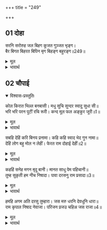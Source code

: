 +++
title = "249"

+++

## 01 दोहा

<div class="audioEmbed"  caption="AIR-वाचनम्" src="https://archive.org/download/rAmcharitmAnas-AIR/EPI-215.mp3"></div>

सरनि सरोरुह जल बिहग कूजत गुञ्जत भृङ्ग।  
बैर बिगत बिहरत बिपिन मृग बिहङ्ग बहुरङ्ग॥249॥  

<details><summary>मूल</summary>

सरनि सरोरुह जल बिहग कूजत गुञ्जत भृङ्ग।  
बैर बिगत बिहरत बिपिन मृग बिहङ्ग बहुरङ्ग॥249॥  
</details>

<details><summary>भावार्थ</summary>

तालाबों में कमल खिल रहे हैं, जल के पक्षी कूज रहे हैं, भौंरे गुञ्जार कर रहे हैं और बहुत रङ्गों के पक्षी और पशु वन में वैररहित होकर विहार कर रहे हैं॥249॥  
</details>





## 02 चौपाई
<details open><summary>विश्वास-प्रस्तुतिः</summary>

कोल किरात भिल्ल बनबासी। मधु सुचि सुन्दर स्वादु सुधा सी॥  
भरि भरि परन पुटीं रचि रूरी। कन्द मूल फल अङ्कुर जूरी॥1॥  
</details>
<details><summary>मूल</summary>

कोल किरात भिल्ल बनबासी। मधु सुचि सुन्दर स्वादु सुधा सी॥  
भरि भरि परन पुटीं रचि रूरी। कन्द मूल फल अङ्कुर जूरी॥1॥  
</details>

<details><summary>भावार्थ</summary>

कोल, किरात और भील आदि वन के रहने वाले लोग पवित्र, सुन्दर एवं अमृत के समान स्वादिष्ट मधु (शहद) को सुन्दर दोने बनाकर और उनमें भर-भरकर तथा कन्द, मूल, फल और अङ्कुर आदि की जूडियों (अँटियों) को॥1॥  
</details>

सबहि देहिं करि बिनय प्रनामा। कहि कहि स्वाद भेद गुन नामा॥  
देहिं लोग बहु मोल न लेहीं। फेरत राम दोहाई देहीं॥2॥  

<details><summary>मूल</summary>

सबहि देहिं करि बिनय प्रनामा। कहि कहि स्वाद भेद गुन नामा॥  
देहिं लोग बहु मोल न लेहीं। फेरत राम दोहाई देहीं॥2॥  
</details>

<details><summary>भावार्थ</summary>

सबको विनय और प्रणाम करके उन चीजों के अलग-अलग स्वाद, भेद (प्रकार), गुण और नाम बता-बताकर देते हैं। लोग उनका बहुत दाम देते हैं, पर वे नहीं लेते और लौटा देने में श्री रामजी की दुहाई देते हैं॥2॥  
</details>

कहहिं सनेह मगन मृदु बानी। मानत साधु पेम पहिचानी॥  
तुम्ह सुकृती हम नीच निषादा। पावा दरसनु राम प्रसादा॥3॥  

<details><summary>मूल</summary>

कहहिं सनेह मगन मृदु बानी। मानत साधु पेम पहिचानी॥  
तुम्ह सुकृती हम नीच निषादा। पावा दरसनु राम प्रसादा॥3॥  
</details>

<details><summary>भावार्थ</summary>

प्रेम में मग्न हुए वे कोमल वाणी से कहते हैं कि साधु लोग प्रेम को पहचानकर उसका सम्मान करते हैं (अर्थात आप साधु हैं, आप हमारे प्रेम को देखिए, दाम देकर या वस्तुएँ लौटाकर हमारे प्रेम का तिरस्कार न कीजिए)। आप तो पुण्यात्मा हैं, हम नीच निषाद हैं। श्री रामजी की कृपा से ही हमने आप लोगों के दर्शन पाए हैं॥3॥  
</details>

हमहि अगम अति दरसु तुम्हारा। जस मरु धरनि देवधुनि धारा॥  
राम कृपाल निषाद नेवाजा। परिजन प्रजउ चहिअ जस राजा॥4॥  

<details><summary>मूल</summary>

हमहि अगम अति दरसु तुम्हारा। जस मरु धरनि देवधुनि धारा॥  
राम कृपाल निषाद नेवाजा। परिजन प्रजउ चहिअ जस राजा॥4॥  
</details>

<details><summary>भावार्थ</summary>

हम लोगों को आपके दर्शन बडे ही दुर्लभ हैं, जैसे मरुभूमि के लिए गङ्गाजी की धारा दुर्लभ है! (देखिए) कृपालु श्री रामचन्द्रजी ने निषाद पर कैसी कृपा की है। जैसे राजा हैं वैसा ही उनके परिवार और प्रजा को भी होना चाहिए॥4॥  
</details>


